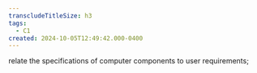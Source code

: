 ```yaml
---
transcludeTitleSize: h3
tags:
  - C1
created: 2024-10-05T12:49:42.000-0400
---
```

relate the specifications of computer components to user requirements;